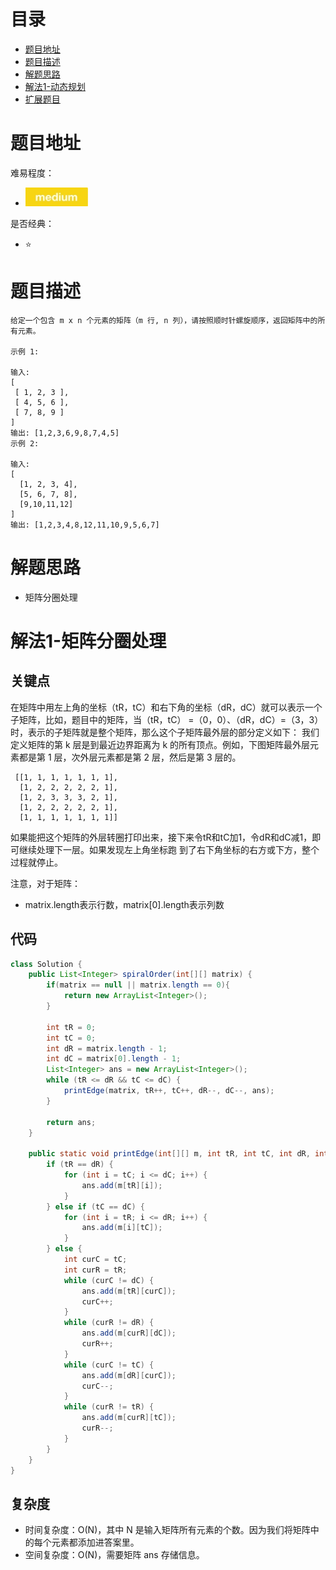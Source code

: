 # 目录
* [题目地址](#题目地址)
* [题目描述](#题目描述)
* [解题思路](#解题思路)
* [解法1-动态规划](#解法1-动态规划)
* [扩展题目](#扩展题目)



# 题目地址
难易程度：
- ![medium.jpg](../.images/medium.jpg)

是否经典：
- ⭐️


# 题目描述
```$xslt
给定一个包含 m x n 个元素的矩阵（m 行, n 列），请按照顺时针螺旋顺序，返回矩阵中的所有元素。

示例 1:

输入:
[
 [ 1, 2, 3 ],
 [ 4, 5, 6 ],
 [ 7, 8, 9 ]
]
输出: [1,2,3,6,9,8,7,4,5]
示例 2:

输入:
[
  [1, 2, 3, 4],
  [5, 6, 7, 8],
  [9,10,11,12]
]
输出: [1,2,3,4,8,12,11,10,9,5,6,7]
```


# 解题思路
- 矩阵分圈处理


# 解法1-矩阵分圈处理
## 关键点
在矩阵中用左上角的坐标（tR，tC）和右下角的坐标（dR，dC）就可以表示一个子矩阵，比如，题目中的矩阵，当（tR，tC） =（0，0）、（dR，dC）=（3，3）时，表示的子矩阵就是整个矩阵，那么这个子矩阵最外层的部分定义如下：
我们定义矩阵的第 k 层是到最近边界距离为 k 的所有顶点。例如，下图矩阵最外层元素都是第 1 层，次外层元素都是第 2 层，然后是第 3 层的。
```$xslt
 [[1, 1, 1, 1, 1, 1, 1],
  [1, 2, 2, 2, 2, 2, 1],
  [1, 2, 3, 3, 3, 2, 1],
  [1, 2, 2, 2, 2, 2, 1],
  [1, 1, 1, 1, 1, 1, 1]]
```

如果能把这个矩阵的外层转圈打印出来，接下来令tR和tC加1，令dR和dC减1，即可继续处理下一层。如果发现左上角坐标跑 到了右下角坐标的右方或下方，整个过程就停止。

注意，对于矩阵：
- matrix.length表示行数，matrix[0].length表示列数

## 代码
```Java
class Solution {
    public List<Integer> spiralOrder(int[][] matrix) {
        if(matrix == null || matrix.length == 0){
            return new ArrayList<Integer>();
        }

		int tR = 0;
		int tC = 0;
		int dR = matrix.length - 1;
		int dC = matrix[0].length - 1;
        List<Integer> ans = new ArrayList<Integer>();
		while (tR <= dR && tC <= dC) {
			printEdge(matrix, tR++, tC++, dR--, dC--, ans);
		}

        return ans;
    }

	public static void printEdge(int[][] m, int tR, int tC, int dR, int dC, List<Integer> ans) {
		if (tR == dR) {
			for (int i = tC; i <= dC; i++) {
                ans.add(m[tR][i]);
			}
		} else if (tC == dC) {
			for (int i = tR; i <= dR; i++) {
                ans.add(m[i][tC]);
			}
		} else {
			int curC = tC;
			int curR = tR;
			while (curC != dC) {
                ans.add(m[tR][curC]);
				curC++;
			}
			while (curR != dR) {
                ans.add(m[curR][dC]);
				curR++;
			}
			while (curC != tC) {
                ans.add(m[dR][curC]);
				curC--;
			}
			while (curR != tR) {
                ans.add(m[curR][tC]);
				curR--;
			}
		}
	}
}
```


## 复杂度
- 时间复杂度：O(N)，其中 N 是输入矩阵所有元素的个数。因为我们将矩阵中的每个元素都添加进答案里。
- 空间复杂度：O(N)，需要矩阵 ans 存储信息。
